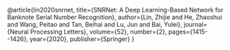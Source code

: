@article{lin2020snrnet,
  title={SNRNet: A Deep Learning-Based Network for Banknote Serial Number Recognition},
  author={Lin, Zhijie and He, Zhaoshui and Wang, Peitao and Tan, Beihai and Lu, Jun and Bai, Yulei},
  journal={Neural Processing Letters},
  volume={52},
  number={2},
  pages={1415--1426},
  year={2020},
  publisher={Springer}
}
